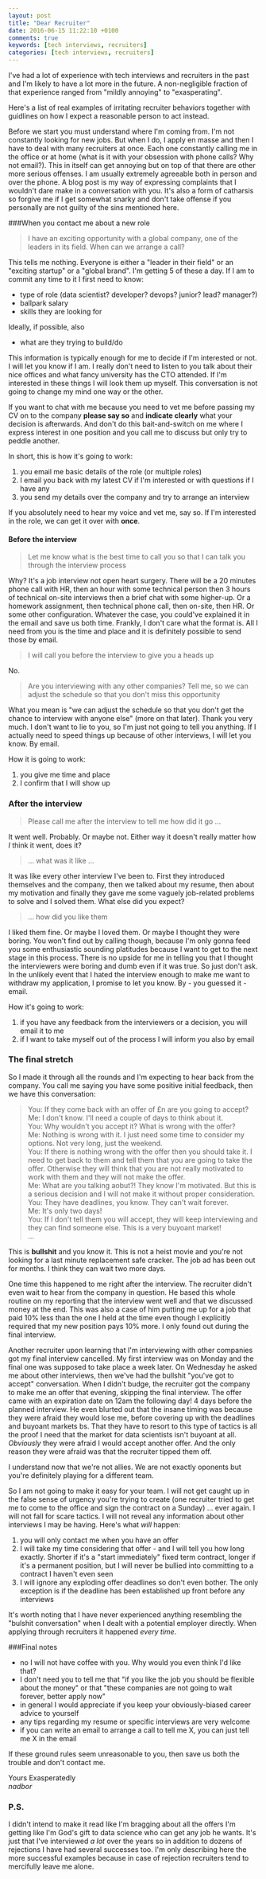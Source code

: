 ```yaml
---
layout: post
title: "Dear Recruiter"
date: 2016-06-15 11:22:10 +0100
comments: true
keywords: [tech interviews, recruiters]
categories: [tech interviews, recruiters]
---
```

I've had a lot of experience with tech interviews and recruiters in the past and I'm likely to have a lot more in the future. A non-negligible fraction of that experience ranged from "mildly annoying" to "exasperating". 

Here's a list of real examples of irritating recruiter behaviors together with guidlines on how I expect a reasonable person to act instead.

Before we start you must understand where I'm coming from. I'm not constantly looking for new jobs. But when I do, I apply en masse and then I have to deal with many recruiters at once. Each one constantly calling me in the office or at home (what is it with your obsession with phone calls? Why not email?). This in itself can get annoying but on top of that there are other more serious offenses. I am usually extremely agreeable both in person and over the phone. A blog post is my way of expressing complaints that I wouldn't dare make in a conversation with you. It's also a form of catharsis so forgive me if I get somewhat snarky and don't take offense if you personally are not guilty of the sins mentioned here.

###When you contact me about a new role
>I have an exciting opportunity with a global company, one of the leaders in its field. When can we arrange a call?

This tells me nothing. Everyone is either a "leader in their field" or an "exciting startup" or a "global brand". I'm getting 5 of these a day. If I am to commit any time to it I first need to know:

- type of role (data scientist? developer? devops? junior? lead? manager?)
- ballpark salary
- skills they are looking for

Ideally, if possible, also

- what are they trying to build/do

This information is typically enough for me to decide if I'm interested or not. I will let you know if I am. I really don't need to listen to you talk about their nice offices and what fancy university has the CTO attended. If I'm interested in these things I will look them up myself. This conversation is not going to change my mind one way or the other. 

If you want to chat with me because you need to vet me before passing my CV on to the company **please say so** and **indicate clearly** what your decision is afterwards. And don't do this bait-and-switch on me where I express interest in one position and you call me to discuss but only try to peddle another.

In short, this is how it's going to work:

1. you email me basic details of the role (or multiple roles)
2. I email you back with my latest CV if I'm interested or with questions if I have any
3. you send my details over the company and try to arrange an interview

If you absolutely need to hear my voice and vet me, say so. If I'm interested in the role, we can get it over with **once**.

#### Before the interview
>Let me know what is the best time to call you so that I can talk you through the interview process

Why? It's a job interview not open heart surgery. There will be a 20 minutes phone call with HR, then an hour with some technical person then 3 hours of technical on-site interviews then a brief chat with some higher-up. Or a homework assignment, then technical phone call, then on-site, then HR. Or some other configuration. Whatever the case, you could've explained it in the email and save us both time. Frankly, I don't care what the format is. All I need from you is the time and place and it is definitely possible to send those by email.

>I will call you before the interview to give you a heads up

No.

>Are you interviewing with any other companies? Tell me, so we can adjust the schedule so that you don't miss this opportunity

What you mean is "we can adjust the schedule so that you don't get the chance to interview with anyone else" (more on that later). Thank you very much. I don't want to lie to you, so I'm just not going to tell you anything. If I actually need to speed things up because of other interviews, I will let you know. By email.

How it is going to work:

1. you give me time and place
2. I confirm that I will show up

### After the interview
>Please call me after the interview to tell me how did it go ...

It went well. Probably. Or maybe not. Either way it doesn't really matter how _I_ think it went, does it?

>... what was it like ...

It was like every other interview I've been to. First they introduced themselves and the company, then we talked about my resume, then about my motivation and finally they gave me some vaguely job-related problems to solve and I solved them. What else did you expect?

>... how did you like them

I liked them fine. Or maybe I loved them. Or maybe I thought they were boring. You won't find out by calling though, because I'm only gonna feed you some enthusiastic sounding platitudes because I want to get to the next stage in this process. There is no upside for me in telling you that I thought the interviewers were boring and dumb even if it was true. So just don't ask. In the unlikely event that I hated the interview enough to make me want to withdraw my application, I promise to let you know. By - you guessed it - email.

How it's going to work:

1. if you have any feedback from the interviewers or a decision, you will email it to me
2. if I want to take myself out of the process I will inform you also by email

### The final stretch
So I made it through all the rounds and I'm expecting to hear back from the company. You call me saying you have some positive initial feedback, then we have this conversation:

>You: If they come back with an offer of £n are you going to accept?  
Me: I don't know. I'll need a couple of days to think about it.  
You: Why wouldn't you accept it? What is wrong with the offer?  
Me: Nothing is wrong with it. I just need some time to consider my options. Not very long, just the weekend.  
You: If there is nothing wrong with the offer then you should take it. I need to get back to them and tell them that you are going to take the offer. Otherwise they will think that you are not really motivated to work with them and they will not make the offer.  
Me: What are you talking aobut?! They know I'm motivated. But this is a serious decision and I will not make it without proper consideration.  
You: They have deadlines, you know. They can't wait forever.  
Me: It's only two days!  
You: If I don't tell them you will accept, they will keep interviewing and they can find someone else. This is a very buyoant market!  
...

This is **bullshit** and you know it. This is not a heist movie and you're not looking for a last minute replacement safe cracker. The job ad has been out for months. I think they can wait two more days.

One time this happened to me right after the interview. The recruiter didn't even wait to hear from the company in question. He based this whole routine on my reporting that the interview went well and that we discussed money at the end. This was also a case of him putting me up for a job that paid 10% less than the one I held at the time even though I explicitly required that my new position pays 10% more. I only found out during the final interview.

Another recruiter upon learning that I'm interviewing with other companies got my final interview cancelled. My first interview was on Monday and the final one was supposed to take place a week later. On Wednesday he asked me about other interviews, then we've had the bullshit "you've got to accept" conversation. When I didn't budge, the recruiter got the company to make me an offer that evening, skipping the final interview. The offer came with an expiration date on 12am the following day! 4 days before the planned interview. He even blurted out that the insane timing was because they were afraid they would lose me, before covering up with the deadlines and buyoant markets bs. That they have to resort to this type of tactics is all the proof I need that the market for data scientists isn't buyoant at all. _Obviously_ they were afraid I would accept another offer. And the only reason they were afraid was that the recruiter tipped them off.

I understand now that we're not allies. We are not exactly oponents but you're definitely playing for a different team. 

So I am not going to make it easy for your team. I will not get caught up in the false sense of urgency you're trying to create (one recruiter tried to get me to come to the office and sign the contract on a Sunday) ... ever again. I will not fall for scare tactics. I will not reveal any information about other interviews I may be having. Here's what _will_ happen:

1. you will only contact me when you have an offer
2. I will take my time considering that offer - and I will tell you how long exactly. Shorter if it's a "start immediately" fixed term contract, longer if it's a permanent position, but I will never be bullied into committing to a contract I haven't even seen
3. I will ignore any exploding offer deadlines so don't even bother. The only exception is if the deadline has been established up front before any interviews

It's worth noting that I have never experienced anything resembling the "bulshit conversation" when I dealt with a potential employer directly. When applying through recruiters it happened _every time_.

###Final notes

- no I will not have coffee with you. Why would you even think I'd like that?
- I don't need you to tell me that "if you like the job you should be flexible about the money" or that "these companies are not going to wait forever, better apply now"
- in general I would appreciate if you keep your obviously-biased career advice to yourself
- any tips regarding my resume or specific interviews are very welcome
- if you can write an email to arrange a call to tell me X, you can just tell me X in the email

If these ground rules seem unreasonable to you, then save us both the trouble and don't contact me.

Yours Exasperatedly  
_nadbor_

### P.S.
I didn't intend to make it read like I'm bragging about all the offers I'm getting like I'm God's gift to data science who can get any job he wants. It's just that I've interviewed _a lot_ over the years so in addition to dozens of rejections I have had several successes too. I'm only describing here the more successful examples because in case of rejection recruiters tend to mercifully leave me alone.